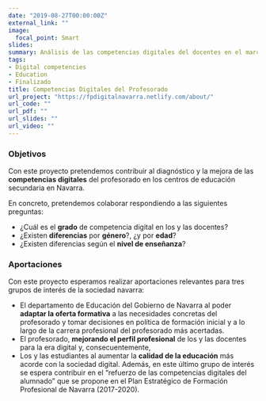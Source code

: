 ```yaml
---
date: "2019-08-27T00:00:00Z"
external_link: ""
image:
  focal_point: Smart
slides: 
summary: Análisis de las competencias digitales del docentes en el marco Digicomp
tags:
- Digital competencies
- Education
- Finalizado
title: Competencias Digitales del Profesorado
url_project: "https://fpdigitalnavarra.netlify.com/about/"
url_code: ""
url_pdf: ""
url_slides: ""
url_video: ""
---
```


### Objetivos

Con este proyecto pretendemos contribuir al diagnóstico y la mejora de las **competencias digitales** del profesorado en los centros de educación secundaria en Navarra.

En concreto, pretendemos colaborar respondiendo a las siguientes preguntas:

- ¿Cuál es el **grado** de competencia digital en los y las docentes?
- ¿Existen **diferencias** por **género**?, ¿y por **edad**?
- ¿Existen diferencias según el **nivel de enseñanza**?

### Aportaciones

Con este proyecto esperamos realizar aportaciones relevantes para tres grupos de interés de la sociedad navarra:

- El departamento de Educación del Gobierno de Navarra al poder **adaptar la oferta formativa** a las necesidades concretas del profesorado y tomar decisiones en política de formación inicial y a lo largo de la carrera profesional del profesorado más acertadas.
- El profesorado, **mejorando el perfil profesional** de los y las docentes para la era digital y, consecuentemente,
- Los y las estudiantes al aumentar la **calidad de la educación** más acorde con la sociedad digital. Además, en este último grupo de interés se espera contribuir en el “refuerzo de las competencias digitales del alumnado” que se propone en el Plan Estratégico de Formación Profesional de Navarra (2017-2020).